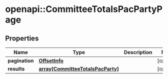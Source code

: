 # openapi::CommitteeTotalsPacPartyPage


## Properties
Name | Type | Description | Notes
------------ | ------------- | ------------- | -------------
**pagination** | [**OffsetInfo**](OffsetInfo.md) |  | [optional] 
**results** | [**array[CommitteeTotalsPacParty]**](CommitteeTotalsPacParty.md) |  | [optional] 


